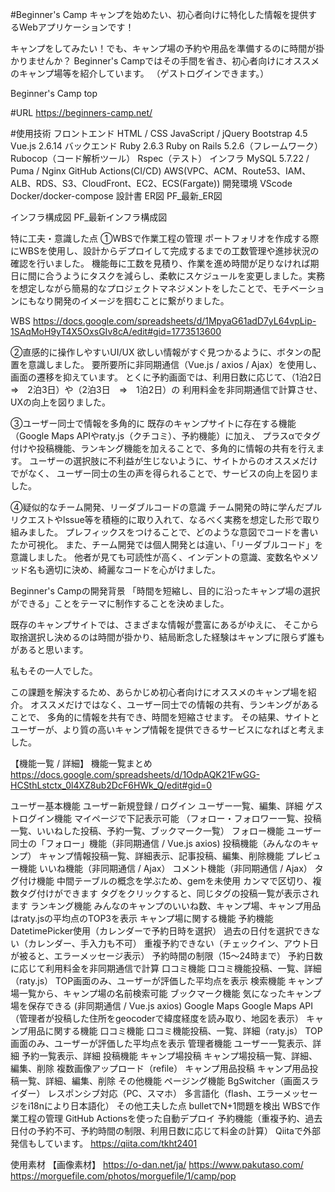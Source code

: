#Beginner's Camp
キャンプを始めたい、初心者向けに特化した情報を提供するWebアプリケーションです！

キャンプをしてみたい！でも、キャンプ場の予約や用品を準備するのに時間が掛かりませんか？
Beginner's Campではその手間を省き、初心者向けにオススメのキャンプ場等を紹介しています。
（ゲストログインできます。）

Beginner's Camp top

#URL
https://beginners-camp.net/

#使用技術
フロントエンド
HTML / CSS
JavaScript / jQuery
Bootstrap 4.5
Vue.js 2.6.14
バックエンド
Ruby 2.6.3
Ruby on Rails 5.2.6（フレームワーク）
Rubocop（コード解析ツール）
Rspec（テスト）
インフラ
MySQL 5.7.22 / Puma / Nginx
GitHub Actions(CI/CD)
AWS(VPC、ACM、Route53、IAM、ALB、RDS、S3、CloudFront、EC2、ECS(Fargate))
開発環境
VScode
Docker/docker-compose
設計書
ER図
PF_最新_ER図

インフラ構成図
PF_最新インフラ構成図

特に工夫・意識した点
①WBSで作業工程の管理
ポートフォリオを作成する際にWBSを使用し、設計からデプロイして完成するまでの工数管理や進捗状況の確認を行いました。 機能毎に工数を見積り、作業を進め時間が足りなければ期日に間に合うようにタスクを減らし、柔軟にスケジュールを変更しました。実務を想定しながら簡易的なプロジェクトマネジメントをしたことで、モチベーションにもなり開発のイメージを掴むことに繋がりました。

WBS
https://docs.google.com/spreadsheets/d/1MpyaG61adD7yL64vpLip-1SAqMoH9yT4X5OxsGIv8cA/edit#gid=1773513600

②直感的に操作しやすいUI/UX
欲しい情報がすぐ見つかるように、ボタンの配置を意識しました。
要所要所に非同期通信（Vue.js / axios / Ajax）を使用し、画面の遷移を抑えています。
とくに予約画面では、利用日数に応じて、（1泊2日　⇒　2泊3日）や（2泊3日　⇒　1泊2日）の
利用料金を非同期通信で計算させ、UXの向上を図りました。

③ユーザー同士で情報を多角的に
既存のキャンプサイトに存在する機能（Google Maps APIやraty.js（クチコミ）、予約機能）に加え、
プラスαでタグ付けや投稿機能、ランキング機能を加えることで、多角的に情報の共有を行えます。
ユーザーの選択肢に不利益が生じないように、サイトからのオススメだけでがなく、
ユーザー同士の生の声を得られることで、サービスの向上を図りました。

④疑似的なチーム開発、リーダブルコードの意識
チーム開発の時に学んだプルリクエストやlssue等を積極的に取り入れて、なるべく実務を想定した形で取り組みました。 プレフィックスをつけることで、どのような意図でコードを書いたか可視化。
また、チーム開発では個人開発とは違い、「リーダブルコード」を意識しました。
他者が見ても可読性が高く、インデントの意識、変数名やメソッド名も適切に決め、綺麗なコードを心がけました。

Beginner's Campの開発背景
「時間を短縮し、目的に沿ったキャンプ場の選択ができる」ことをテーマに制作することを決めました。

既存のキャンプサイトでは、さまざまな情報が豊富にあるがゆえに、
そこから取捨選択し決めるのは時間が掛かり、結局断念した経験はキャンプに限らず誰もがあると思います。

私もその一人でした。

この課題を解決するため、あらかじめ初心者向けにオススメのキャンプ場を紹介。
オススメだけではなく、ユーザー同士での情報の共有、ランキングがあることで、
多角的に情報を共有でき、時間を短縮させます。
その結果、サイトとユーザーが、より質の高いキャンプ情報を提供できるサービスになればと考えました。

【機能一覧 / 詳細】
機能一覧まとめ
https://docs.google.com/spreadsheets/d/1OdpAQK21FwGG-HCSthLstctx_0l4XZ8ub2DcF6HWk_Q/edit#gid=0

ユーザー基本機能
ユーザー新規登録 / ログイン
ユーザー一覧、編集、詳細
ゲストログイン機能
マイページで下記表示可能
（フォロー・フォロワー一覧、投稿一覧、いいねした投稿、予約一覧、ブックマーク一覧）
フォロー機能
ユーザー同士の「フォロー」機能（非同期通信 / Vue.js axios)
投稿機能（みんなのキャンプ）
キャンプ情報投稿一覧、詳細表示、記事投稿、編集、削除機能
プレビュー機能
いいね機能（非同期通信 / Ajax）
コメント機能（非同期通信 / Ajax）
タグ付け機能
中間テーブルの概念を学ぶため、gemを未使用
カンマで区切り、複数タグ付けができます
タグをクリックすると、同じタグの投稿一覧が表示されます
ランキング機能
みんなのキャンプのいいね数、キャンプ場、キャンプ用品はraty.jsの平均点のTOP3を表示
キャンプ場に関する機能
予約機能
DatetimePicker使用（カレンダーで予約日時を選択）
過去の日付を選択できない（カレンダー、手入力も不可）
重複予約できない（チェックイン、アウト日が被ると、エラーメッセージ表示）
予約時間の制限（15～24時まで）
予約日数に応じて利用料金を非同期通信で計算
口コミ機能
口コミ機能投稿、一覧、詳細（raty.js）
TOP画面のみ、ユーザーが評価した平均点を表示
検索機能
キャンプ場一覧から、キャンプ場の名前検索可能
ブックマーク機能
気になったキャンプ場を保存できる (非同期通信 / Vue.js axios)
Google Maps
Google Maps API （管理者が投稿した住所をgeocoderで緯度経度を読み取り、地図を表示）
キャンプ用品に関する機能
口コミ機能
口コミ機能投稿、一覧、詳細（raty.js）
TOP画面のみ、ユーザーが評価した平均点を表示
管理者機能
ユーザー一覧表示、詳細
予約一覧表示、詳細
投稿機能
キャンプ場投稿
キャンプ場投稿一覧、詳細、編集、削除
複数画像アップロード（refile）
キャンプ用品投稿
キャンプ用品投稿一覧、詳細、編集、削除
その他機能
ページング機能
BgSwitcher（画面スライダー）
レスポンシブ対応（PC、スマホ）
多言語化（flash、エラーメッセージをi18nにより日本語化）
その他工夫した点
bulletでN+1問題を検出
WBSで作業工程の管理
GitHub Actionsを使った自動デプロイ
予約機能（重複予約、過去日付の予約不可、予約時間の制限、利用日数に応じて料金の計算）
Qiitaで外部発信もしています。
https://qiita.com/tkht2401

使用素材
【画像素材】
https://o-dan.net/ja/
https://www.pakutaso.com/
https://morguefile.com/photos/morguefile/1/camp/pop
